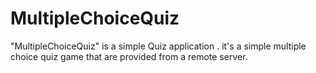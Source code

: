 # MultipleChoiceQuiz


"MultipleChoiceQuiz" is a simple Quiz application . it's a simple multiple choice quiz game that are provided from a remote server.
